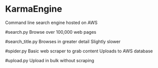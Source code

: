 # KarmaEngine
Command line search engine hosted on AWS

#search.py
Browse over 100,000 web pages 

#search_title.py
Browses in greater detail
Slightly slower

#spider.py
Basic web scraper to grab content
Uploads to AWS database

#upload.py
Upload in bulk without scraping
